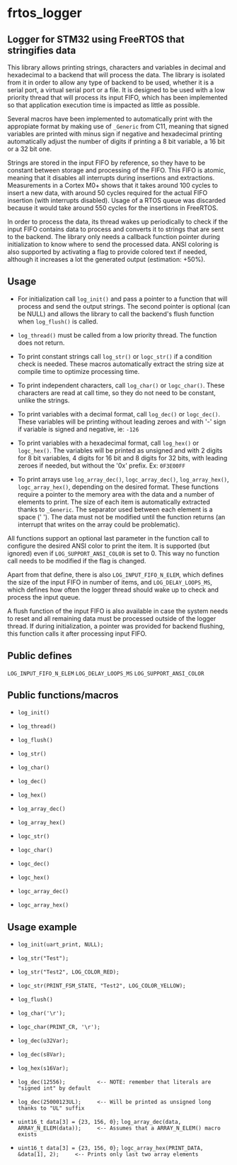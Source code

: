 # frtos_logger

## Logger for STM32 using FreeRTOS that stringifies data

This library allows printing strings, characters and variables in decimal and hexadecimal to
a backend that will process the data. The library is isolated from it in order to allow any
type of backend to be used, whether it is a serial port, a virtual serial port or a file.
It is designed to be used with a low priority thread that will process its input FIFO,
which has been implemented so that application execution time is impacted as little as possible.

Several macros have been implemented to automatically print with the appropiate format by
making use of `_Generic` from C11, meaning that signed variables are printed with minus sign if
negative and hexadecimal printing automatically adjust the number of digits if printing a
8 bit variable, a 16 bit or a 32 bit one.

Strings are stored in the input FIFO by reference, so they have to be constant between storage
and processing of the FIFO.
This FIFO is atomic, meaning that it disables all interrupts during insertions and extractions.
Measurements in a Cortex M0+ shows that it takes around 100 cycles to insert a new data, with
around 50 cycles required for the actual FIFO insertion (with interrupts disabled). Usage of a
RTOS queue was discarded because it would take around 550 cycles for the insertions in FreeRTOS.

In order to process the data, its thread wakes up periodically to check if the input FIFO
contains data to process and converts it to strings that are sent to the backend. The library
only needs a callback function pointer during initialization to know where to send the
processed data.
ANSI coloring is also supported by activating a flag to provide colored text if needed, although it
increases a lot the generated output (estimation: +50%).


## Usage

* For initialization call `log_init()` and pass a pointer to a function that will process and send
the output strings. The second pointer is optional (can be NULL) and allows the library to call the
backend's flush function when `log_flush()` is called.

* `log_thread()` must be called from a low priority thread. The function does not return.

* To print constant strings call `log_str()` or `logc_str()` if a condition check is needed. These
macros automatically extract the string size at compile time to optimize processing time.

* To print independent characters, call `log_char()` or `logc_char()`. These characters are read at
call time, so they do not need to be constant, unlike the strings.

* To print variables with a decimal format, call `log_dec()` or `logc_dec()`. These variables will
be printing without leading zeroes and with '-' sign if variable is signed and negative, ie: `-126`

* To print variables with a hexadecimal format, call `log_hex()` or `logc_hex()`. The variables will
be printed as unsigned and with 2 digits for 8 bit variables, 4 digits for 16 bit and 8 digits
for 32 bits, with leading zeroes if needed, but without the '0x' prefix. Ex: `0F3E00FF`

* To print arrays use `log_array_dec()`, `logc_array_dec()`, `log_array_hex()`, `logc_array_hex()`,
depending on the desired format. These functions require a pointer to the memory area with the
data and a number of elements to print. The size of each item is automatically extracted thanks
to `_Generic`. The separator used between each element is a space (' '). The data must not be
modified until the function returns (an interrupt that writes on the array could be problematic).

All functions support an optional last parameter in the function call to configure the desired
ANSI color to print the item. It is supported (but ignored) even if `LOG_SUPPORT_ANSI_COLOR` is
set to 0. This way no function call needs to be modified if the flag is changed.

Apart from that define, there is also `LOG_INPUT_FIFO_N_ELEM`, which defines the size of the input
FIFO in number of items, and `LOG_DELAY_LOOPS_MS`, which defines how often the logger thread
should wake up to check and process the input queue.

A flush function of the input FIFO is also available in case the system needs to reset and all
remaining data must be processed outside of the logger thread. If during initialization,
a pointer was provided for backend flushing, this function calls it after processing input FIFO.


## Public defines

`LOG_INPUT_FIFO_N_ELEM`
`LOG_DELAY_LOOPS_MS`
`LOG_SUPPORT_ANSI_COLOR`


## Public functions/macros

* `log_init()`
* `log_thread()`
* `log_flush()`

* `log_str()`
* `log_char()`
* `log_dec()`
* `log_hex()`
* `log_array_dec()`
* `log_array_hex()`

* `logc_str()`
* `logc_char()`
* `logc_dec()`
* `logc_hex()`
* `logc_array_dec()`
* `logc_array_hex()`


## Usage example

* `log_init(uart_print, NULL);`

* `log_str("Test");`
* `log_str("Test2", LOG_COLOR_RED);`
* `logc_str(PRINT_FSM_STATE, "Test2", LOG_COLOR_YELLOW);`

* `log_flush()`

* `log_char('\r');`
* `logc_char(PRINT_CR, '\r');`

* `log_dec(u32Var);`
* `log_dec(s8Var);`
* `log_hex(s16Var);`
* `log_dec(12556);          <-- NOTE: remember that literals are "signed int" by default`
* `log_dec(25000123UL);     <-- Will be printed as unsigned long thanks to "UL" suffix`

* `uint16_t data[3] = {23, 156, 0};`
`log_array_dec(data, ARRAY_N_ELEM(data));     <-- Assumes that a ARRAY_N_ELEM() macro exists`

* `uint16_t data[3] = {23, 156, 0};`
`logc_array_hex(PRINT_DATA, &data[1], 2);     <-- Prints only last two array elements`